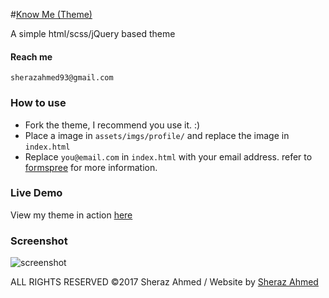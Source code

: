 #[Know Me (Theme)](#)

A simple html/scss/jQuery based theme
#### Reach me
`sherazahmed93@gmail.com`
### How to use
 - Fork the theme, I recommend you use it. :)
 - Place a image in `assets/imgs/profile/` and replace the image in `index.html`
 - Replace `you@email.com` in `index.html` with your email address. refer to [formspree](http://formspree.io/) for more information.
 
### Live Demo
View my theme in action [here](#)

### Screenshot
![screenshot](#)


ALL RIGHTS RESERVED &copy;2017 Sheraz Ahmed  /  Website by [Sheraz Ahmed](#)